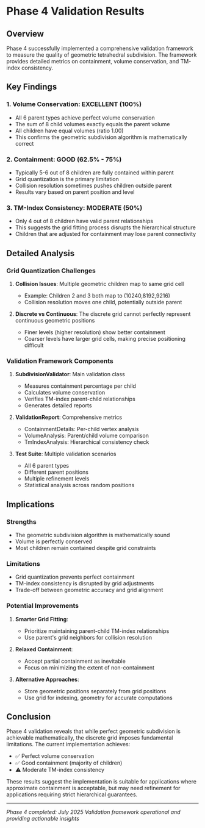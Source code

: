 # Phase 4 Validation Results

## Overview

Phase 4 successfully implemented a comprehensive validation framework to measure the quality of geometric tetrahedral subdivision. The framework provides detailed metrics on containment, volume conservation, and TM-index consistency.

## Key Findings

### 1. Volume Conservation: EXCELLENT (100%)

- All 6 parent types achieve perfect volume conservation
- The sum of 8 child volumes exactly equals the parent volume
- All children have equal volumes (ratio 1.00)
- This confirms the geometric subdivision algorithm is mathematically correct

### 2. Containment: GOOD (62.5% - 75%)

- Typically 5-6 out of 8 children are fully contained within parent
- Grid quantization is the primary limitation
- Collision resolution sometimes pushes children outside parent
- Results vary based on parent position and level

### 3. TM-Index Consistency: MODERATE (50%)

- Only 4 out of 8 children have valid parent relationships
- This suggests the grid fitting process disrupts the hierarchical structure
- Children that are adjusted for containment may lose parent connectivity

## Detailed Analysis

### Grid Quantization Challenges

1. **Collision Issues**: Multiple geometric children map to same grid cell
   - Example: Children 2 and 3 both map to (10240,8192,9216)
   - Collision resolution moves one child, potentially outside parent

2. **Discrete vs Continuous**: The discrete grid cannot perfectly represent continuous geometric positions
   - Finer levels (higher resolution) show better containment
   - Coarser levels have larger grid cells, making precise positioning difficult

### Validation Framework Components

1. **SubdivisionValidator**: Main validation class
   - Measures containment percentage per child
   - Calculates volume conservation
   - Verifies TM-index parent-child relationships
   - Generates detailed reports

2. **ValidationReport**: Comprehensive metrics
   - ContainmentDetails: Per-child vertex analysis
   - VolumeAnalysis: Parent/child volume comparison
   - TmIndexAnalysis: Hierarchical consistency check

3. **Test Suite**: Multiple validation scenarios
   - All 6 parent types
   - Different parent positions
   - Multiple refinement levels
   - Statistical analysis across random positions

## Implications

### Strengths
- The geometric subdivision algorithm is mathematically sound
- Volume is perfectly conserved
- Most children remain contained despite grid constraints

### Limitations
- Grid quantization prevents perfect containment
- TM-index consistency is disrupted by grid adjustments
- Trade-off between geometric accuracy and grid alignment

### Potential Improvements

1. **Smarter Grid Fitting**: 
   - Prioritize maintaining parent-child TM-index relationships
   - Use parent's grid neighbors for collision resolution

2. **Relaxed Containment**:
   - Accept partial containment as inevitable
   - Focus on minimizing the extent of non-containment

3. **Alternative Approaches**:
   - Store geometric positions separately from grid positions
   - Use grid for indexing, geometry for accurate computations

## Conclusion

Phase 4 validation reveals that while perfect geometric subdivision is achievable mathematically, the discrete grid imposes fundamental limitations. The current implementation achieves:

- ✅ Perfect volume conservation
- ✅ Good containment (majority of children)
- ⚠️ Moderate TM-index consistency

These results suggest the implementation is suitable for applications where approximate containment is acceptable, but may need refinement for applications requiring strict hierarchical guarantees.

---

*Phase 4 completed: July 2025*
*Validation framework operational and providing actionable insights*